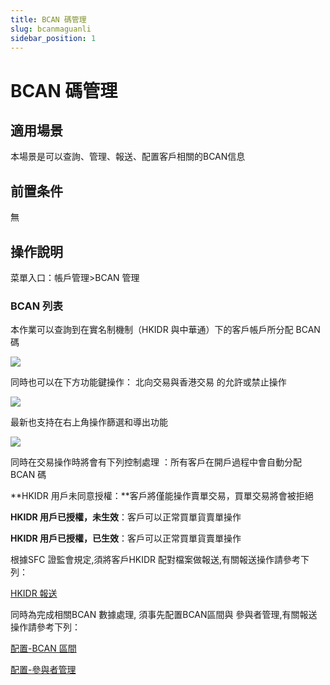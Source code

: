 ```yaml
---
title: BCAN 碼管理
slug: bcanmaguanli
sidebar_position: 1
---
```



# BCAN 碼管理

## 適用場景

本場景是可以查詢、管理、報送、配置客戶相關的BCAN信息

## 前置条件

無

## 操作說明

菜單入口：帳戶管理&gt;BCAN 管理

### BCAN 列表

本作業可以查詢到在實名制機制（HKIDR 與中華通）下的客戶帳戶所分配 BCAN 碼

<img src="/assets/ADQtb5Cx0o5NQTxhGdAcpEhjn7S.png"/>

同時也可以在下方功能鍵操作： 北向交易與香港交易 的允許或禁止操作

<img src="/assets/MzK8bxfvrozeyjx4CHmcq9YBnBd.png"/>

最新也支持在右上角操作篩選和導出功能

<img src="/assets/Tcc8bepX7o6X5Ox2tJScjpaynkc.png"/>

同時在交易操作時將會有下列控制處理 ：所有客戶在開戶過程中會自動分配 BCAN 碼

**HKIDR 用戶未同意授權：**客戶將僅能操作賣單交易，買單交易將會被拒絕

**HKIDR 用戶已授權，未生效**：客戶可以正常買單貨賣單操作

**HKIDR 用戶已授權，已生效**：客戶可以正常買單貨賣單操作

根據SFC 證監會規定,須將客戶HKIDR 配對檔案做報送,有關報送操作請參考下列：

[HKIDR 報送](/T8IiwGsqdih0XDkLsfFc3hNcnqf) 

同時為完成相關BCAN 數據處理, 須事先配置BCAN區間與 參與者管理,有關報送操作請參考下列：

[配置-BCAN 區間](/Intlw1TqbijZw2kFGqXcx2ZrnPg) 

[配置-參與者管理](/DUjAw62kGicB7jken4CcBaYpnCd) 

